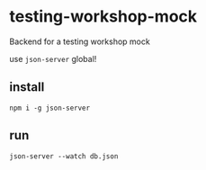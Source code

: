 # testing-workshop-mock

Backend for a testing workshop mock

use `json-server` global!

## install
`npm i -g json-server`

## run
`json-server --watch db.json`
